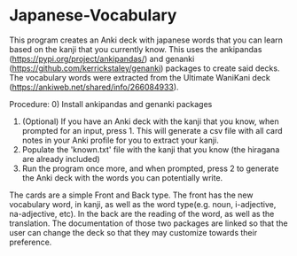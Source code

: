# Japanese-Vocabulary
This program creates an Anki deck with japanese words that you can learn based on the kanji that you currently know. This uses the ankipandas (https://pypi.org/project/ankipandas/) and genanki (https://github.com/kerrickstaley/genanki) packages to create said decks. The vocabulary words were extracted from the Ultimate WaniKani deck (https://ankiweb.net/shared/info/266084933).

Procedure:
0) Install ankipandas and genanki packages
1) (Optional) If you have an Anki deck with the kanji that you know, when prompted for an input, press 1. This will generate a csv file with all card notes in your Anki profile for you to extract your kanji.
2) Populate the 'known.txt' file with the kanji that you know (the hiragana are already included)
3) Run the program once more, and when prompted, press 2 to generate the Anki deck with the words you can potentially write.

The cards are a simple Front and Back type. The front has the new vocabulary word, in kanji, as well as the word type(e.g. noun, i-adjective, na-adjective, etc). In the back are the reading of the word, as well as the translation. The documentation of those two packages are linked so that the user can change the deck so that they may customize towards their preference.
